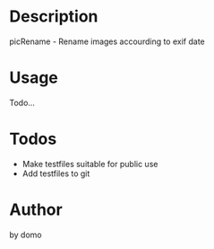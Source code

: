 
# Description

picRename - Rename images accourding to exif date

# Usage

Todo...

# Todos

- Make testfiles suitable for public use
- Add testfiles to git

# Author

by domo

